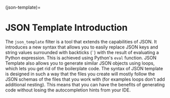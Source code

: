 (json-template)=
# JSON Template Introduction

The `json_template` filter is a tool that extends the capabilities of JSON. It introduces a new syntax that allows you to easily replace JSON keys and string values surrounded with backticks (`` ` ``) with the result of evaluating a Python expression. This is achieved using Python's `eval` function. JSON Template also allows you to generate similar JSON objects using loops, which lets you get rid of the boilerplate code. The syntax of JSON template is designed in such a way that the files you create will mostly follow the JSON schemas of the files that you work with (for examples loops don't add additional nesting). This means that you can have the benefits of generating code without losing the autocompletion hints from your IDE.
